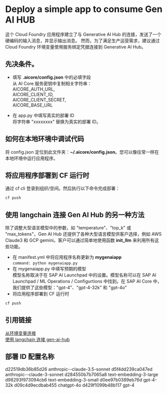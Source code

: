 # Deploy a simple app to consume Gen AI HUB
这个 Cloud Foundry 应用程序建立了与 Generative AI Hub 的连接，发送了一个硬编码的输入消息，并显示输出消息。
然而，为了满足生产运营需求，建议通过 Cloud Foundry 环境变量使用服务绑定凭据连接到 Generative AI Hub。

## 先决条件。

* 填写 **.aicore/config.json** 中的必填字段  
  从 AI Core 服务密钥中复制相关字符串：  
    AICORE_AUTH_URL,  
    AICORE_CLIENT_ID,  
    AICORE_CLIENT_SECRET,  
    AICORE_BASE_URL

* 在 app.py 中填写真实的部署 ID  
  将字符串 "xxxxxxxx" 替换为真实的部署 ID。

## 如何在本地环境中调试代码  
  将 config.json 定位到此文件夹：**~/.aicore/config.json**。您可以像往常一样在本地环境中运行应用程序。

## 将应用程序部署到 CF 运行时  
通过 cf cli 登录到组织/空间。然后执行以下命令完成部署：  
```bash
cf push
```

## 使用 langchain 连接 Gen AI Hub 的另一种方法  

除了调整大型语言模型中的参数，如 "temperature"、"top_k" 或 "max_tokens"，Gen AI Hub 还提供了各种大型语言模型供客户选择，例如 AWS Claude3 和 GCP gemini。客户可以通过简单地使用函数 **init_llm** 来利用所有这些功能。  
* 在 manifest.yml 中将应用程序名称更新为 **mygenaiapp**  
  `command: python mygenaiapp.py`
* 在 mygenaiapp.py 中填写预期的模型  
  模型名称取决于在 SAP AI Launchpad 中的设置。模型名称可以在 SAP AI Launchpad / ML Operations / Configurtions 中找到。在 SAP AI Core 中，我们提供了这些模型："gpt-4"、"gpt-4-32k" 和 "gpt-4o"  
* 将应用程序部署到 CF 运行时  
```bash
cf push
```

## 引用链接  
[从环境变量连接](https://github.com/SAP-samples/btp-gen-ai-hub-sdk-samples/blob/main/docs/notebook-samples/1-connect-to-aicore-from-env.ipynb)  
[使用 langchain 连接 gen-ai-hub](https://github.com/SAP-samples/btp-gen-ai-hub-sdk-samples/blob/main/docs/notebook-samples/2-connect-genaihub-from-env.ipynb)


## 部署 ID          配置名称
d22519db36b85d26  anthropic--claude-3.5-sonnet
d5f4dd239ca047ed  anthropic--claude-3-sonnet
d284550b7b7065a8  text-embedding-3-large
d98293f973094cb6  text-embedding-3-small
d0ee97b0389eb76d  gpt-4-32k
d09c4d9ecdbab455  chatgpt-4o
d429f1099b48b117  gpt-4